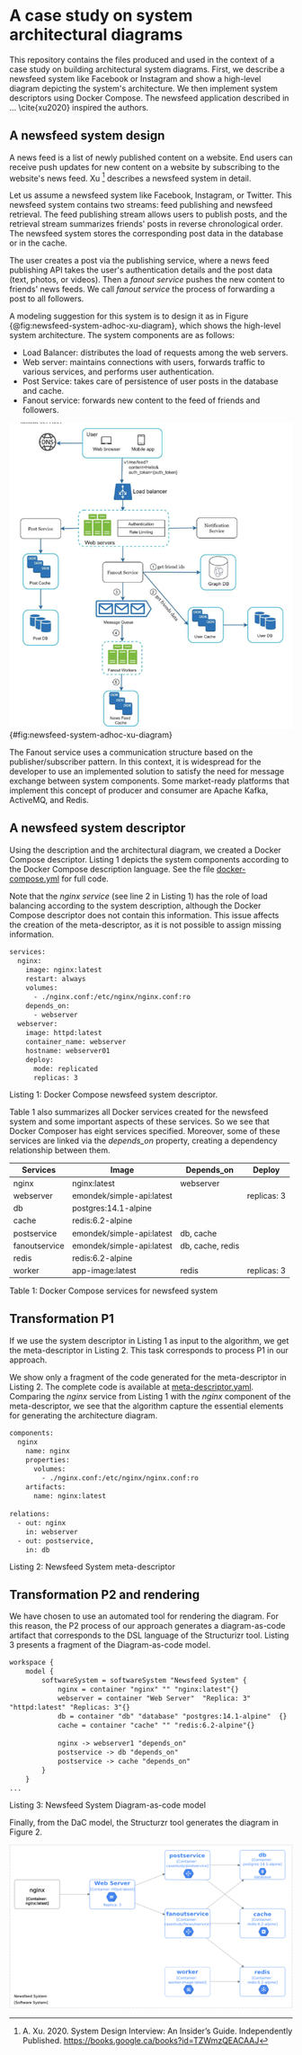 # A case study on system architectural diagrams
This repository contains the files produced and used in the context of a case study on building architectural system diagrams. First, we describe a newsfeed system like Facebook or Instagram and show a high-level diagram depicting the system's architecture. We then implement system descriptors using Docker Compose. The newsfeed application described in ... \cite{xu2020} inspired the authors.

## A newsfeed system design

A news feed is a list of newly published content on a website. End users can receive push updates for new content on a website by subscribing to the website's news feed. Xu [^1] describes a newsfeed system in detail. 

Let us assume a newsfeed system like Facebook, Instagram, or Twitter. This newsfeed system contains two streams: feed publishing and newsfeed retrieval. The feed publishing stream allows users to publish posts, and the retrieval stream summarizes friends' posts in reverse chronological order. The newsfeed system stores the corresponding post data in the database or in the cache.

The user creates a post via the publishing service, where a news feed publishing API takes the user's authentication details and the post data (text, photos, or videos). Then a _fanout service_ pushes the new content to friends' news feeds. We call _fanout service_ the process of forwarding a post to all followers.

A modeling suggestion for this system is to design it as in Figure {@fig:newsfeed-system-adhoc-xu-diagram}, 
which shows the high-level system architecture. The system components are as follows:

- Load Balancer: distributes the load of requests among the web servers.
- Web server: maintains connections with users, forwards traffic to various services, and performs user authentication.
- Post Service: takes care of persistence of user posts in the database and cache.
- Fanout service: forwards new content to the feed of friends and followers.

![High-level architecture of a newsfeed system. Diagram from [^1]](img/architectural-diagram-adhoc-xu.png){#fig:newsfeed-system-adhoc-xu-diagram}

The Fanout service uses a communication structure based on the publisher/subscriber pattern. In this context, it is widespread for the developer to use an implemented solution to satisfy the need for message exchange between system components. Some market-ready platforms that implement this concept of producer and consumer are Apache Kafka, ActiveMQ, and Redis.

## A newsfeed system descriptor

Using the description and the architectural diagram, we created a Docker Compose descriptor. Listing 1 depicts the system components according to the Docker Compose description language. See the file [docker-compose.yml](docker-compose.yml) for full code.

Note that the _nginx_ _service_ (see line 2 in Listing 1) has the role of load balancing according to the system description, although the Docker Compose descriptor does not contain this information. This issue affects the creation of the meta-descriptor, as it is not possible to assign missing information.

```
services:
  nginx:
    image: nginx:latest
    restart: always
    volumes:
      - ./nginx.conf:/etc/nginx/nginx.conf:ro
    depends_on:
      - webserver
  webserver:
    image: httpd:latest
    container_name: webserver
    hostname: webserver01
    deploy:
      mode: replicated
      replicas: 3
```
Listing 1: Docker Compose newsfeed system descriptor.


Table 1 also summarizes all Docker services created for the newsfeed system and some important aspects of these services. So we see that Docker Composer has eight services specified. Moreover, some of these services are linked via the _depends_on_ property, creating a dependency relationship between them.

| Services      | Image                     | Depends\_on      | Deploy      |
|---------------|---------------------------|------------------|-------------|
| nginx         | nginx:latest              | webserver        |             |
| webserver     | emondek/simple-api:latest |                  | replicas: 3 |
| db            | postgres:14.1-alpine      |                  |             |
| cache         | redis:6.2-alpine          |                  |             |
| postservice   | emondek/simple-api:latest | db, cache        |             |
| fanoutservice | emondek/simple-api:latest | db, cache, redis |             |
| redis         | redis:6.2-alpine          |                  |             |
| worker        | app-image:latest          | redis            | replicas: 3 |
Table 1: Docker Compose services for newsfeed system

## Transformation P1

If we use the system descriptor in Listing 1 as input to the algorithm,  we get the meta-descriptor in Listing 2. This task corresponds to process P1 in our approach.

We show only a fragment of the code generated for the meta-descriptor in Listing 2. The complete code is available at [meta-descriptor.yaml](meta-descriptor.yaml). Comparing the _nginx_ service from Listing 1 with the _nginx_ component of the meta-descriptor, we see that the algorithm capture the essential elements for generating the architecture diagram.

```
components:
  nginx
    name: nginx
    properties:
      volumes:
        - ./nginx.conf:/etc/nginx/nginx.conf:ro
    artifacts:
      name: nginx:latest

relations: 
  - out: nginx
    in: webserver
  - out: postservice,
    in: db
``` 
Listing 2: Newsfeed System meta-descriptor

## Transformation P2 and rendering
We have chosen to use an automated tool for rendering the diagram. For this reason, the P2 process of our approach generates a diagram-as-code artifact that corresponds to the DSL language of the Structurizr tool. Listing 3 presents a fragment of the Diagram-as-code model.

```
workspace {
    model {
        softwareSystem = softwareSystem "Newsfeed System" {
            nginx = container "nginx" "" "nginx:latest"{}
            webserver = container "Web Server"  "Replica: 3" "httpd:latest" "Replicas: 3"{}
            db = container "db" "database" "postgres:14.1-alpine"  {}
            cache = container "cache" "" "redis:6.2-alpine"{}
            
            nginx -> webserver1 "depends_on"
            postservice -> db "depends_on"
            postservice -> cache "depends_on"
        }
    }
...
```
Listing 3: Newsfeed System Diagram-as-code model

Finally, from the DaC model, the Structurzr tool generates the diagram in Figure 2.

![Fig. 2: High-level architecture of a newsfeed system.](diagram/diagram-final.png)


[^1]: A. Xu. 2020. System Design Interview: An Insider’s Guide. Independently Published. https://books.google.ca/books?id=TZWmzQEACAAJ